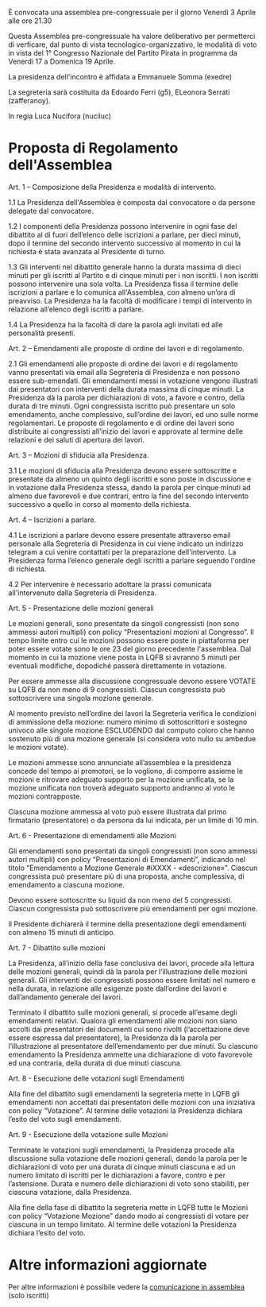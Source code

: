 È convocata una assemblea pre-congressuale per il giorno Venerdì 3 Aprile alle ore 21.30

Questa Assemblea pre-congressuale ha valore deliberativo per permetterci di verficare, dal punto di vista tecnologico-organizzativo, le modalità di voto in vista del 1° Congresso Nazionale del Partito Pirata in programma da Venerdì 17 a Domenica 19 Aprile.

La presidenza dell'incontro è affidata a Emmanuele Somma (exedre)

La segreteria sarà costituita da Edoardo Ferri (g5), ELeonora Serrati (zafferanoy).

In regia Luca Nucifora (nuciluc)

# Proposta di Regolamento dell'Assemblea
Art. 1 – Composizione della Presidenza e modalità di intervento.

1.1 La Presidenza dell'Assemblea è composta dal convocatore o da persone delegate dal convocatore.

1.2 I componenti della Presidenza possono intervenire in ogni fase del dibattito al di fuori dell’elenco delle iscrizioni a parlare, per dieci minuti, dopo il termine del secondo intervento successivo al momento in cui la richiesta è stata avanzata al Presidente di turno.

1.3 Gli interventi nel dibattito generale hanno la durata massima di dieci minuti per gli iscritti al Partito e di cinque minuti per i non iscritti. I non iscritti possono intervenire una sola volta. La Presidenza fissa il termine delle iscrizioni a parlare e lo comunica all'Assemblea, con almeno un’ora di preavviso. La Presidenza ha la facoltà di modificare i tempi di intervento in relazione all’elenco degli iscritti a parlare.

1.4 La Presidenza ha la facoltà di dare la parola agli invitati ed alle personalità presenti.

Art. 2 – Emendamenti alle proposte di ordine dei lavori e di regolamento.

2.1 Gli emendamenti alle proposte di ordine dei lavori e di regolamento vanno presentati via email alla
Segreteria di Presidenza e non possono essere sub-emendati. Gli emendamenti messi in votazione vengono illustrati dai presentatori con interventi della durata massima di cinque minuti. La Presidenza dà la parola per dichiarazioni di voto, a favore e contro, della durata di tre minuti. Ogni congressista iscritto può presentare un solo emendamento, anche complessivo, sull’ordine dei lavori, ed uno sulle norme regolamentari. Le proposte di regolamento e di ordine dei lavori sono distribuite ai congressisti all’inizio dei lavori e approvate al termine delle relazioni e dei saluti di apertura dei lavori.

Art. 3 – Mozioni di sfiducia alla Presidenza.

3.1 Le mozioni di sfiducia alla Presidenza devono essere sottoscritte e presentate da almeno un quinto degli
iscritti e sono poste in discussione e in votazione dalla Presidenza stessa, dando la parola per cinque minuti ad almeno due favorevoli e due contrari, entro la fine del secondo intervento successivo a quello in corso al momento della richiesta.

Art. 4 – Iscrizioni a parlare.

4.1 Le iscrizioni a parlare devono essere presentate attraverso email personale alla Segreteria di Presidenza in cui viene indicato un indirizzo telegram a cui venire contattati per la preparazione dell'intervento. La Presidenza forma l’elenco generale degli iscritti a parlare seguendo l'ordine di richiesta.

4.2 Per intervenire è necessario adottare la prassi comunicata all'intervenuto dalla Segreteria di Presidenza.

Art. 5 - Presentazione delle mozioni generali

Le mozioni generali, sono presentate da singoli congressisti (non sono ammessi autori multipli) con policy “Presentazioni mozioni al Congresso”. Il tempo limite entro cui le mozioni possono essere poste in piattaforma per poter essere votate sono le ore 23 del giorno precedente l'assemblea. Dal momento in cui la mozione viene posta in LQFB si avranno 5 minuti per eventuali modifiche, dopodiché passerà direttamente in votazione.

Per essere ammesse alla discussione congressuale devono essere VOTATE su LQFB da non meno di 9 congressisti. Ciascun congressista può sottoscrivere una singola mozione generale.

Al momento previsto nell’ordine dei lavori la Segreteria verifica le condizioni di ammissione della mozione: numero minimo di sottoscrittori e sostegno univoco alle singole mozione ESCLUDENDO dal computo coloro che hanno sostenuto più di una mozione generale (si considera voto nullo su ambedue le mozioni votate).

Le mozioni ammesse sono annunciate all’assemblea e la presidenza concede del tempo ai promotori, se lo vogliono, di comporre assieme le mozioni e ritrovare adeguato supporto per la mozione unificata, se la mozione unificata non troverà adeguato supporto andranno al voto le mozioni contrapposte.

Ciascuna mozione ammessa al voto può essere illustrata dal primo firmatario (presentatore) o da persona da lui indicata, per un limite di 10 min.

Art. 6 - Presentazione di emendamenti alle Mozioni

Gli emendamenti sono presentati da singoli congressisti (non sono ammessi autori multipli) con policy “Presentazioni di Emendamenti”, indicando nel titolo “Emendamento a Mozione Generale #iXXXX - «descrizione»”. Ciascun congressista può presentare più di una proposta, anche complessiva, di emendamento a ciascuna mozione.

Devono essere sottoscritte su liquid da non meno del 5 congressisti. Ciascun congressista può sottoscrivere più emendamenti per ogni mozione.

Il Presidente dichiarerà il termine della presentazione degli emendamenti con almeno 15 minuti di anticipo.

Art. 7 - Dibattito sulle mozioni

La Presidenza, all’inizio della fase conclusiva dei lavori, procede alla lettura delle mozioni generali, quindi dà la parola per l’illustrazione delle mozioni generali. Gli interventi dei congressisti possono essere limitati nel numero e nella durata, in relazione alle esigenze poste dall’ordine dei lavori e dall’andamento generale dei lavori.

Terminato il dibattito sulle mozioni generali, si procede all’esame degli emendamenti relativi. Qualora gli emendamenti alle mozioni non siano accolti dai presentatori dei documenti cui sono rivolti (l’accettazione deve essere espressa dal presentatore), la Presidenza dà la parola per l’illustrazione al presentatore dell’emendamento per due minuti. Su ciascuno emendamento la Presidenza ammette una dichiarazione di voto favorevole ed una contraria, della durata di due minuti ciascuna.

Art. 8 - Esecuzione delle votazioni sugli Emendamenti

Alla fine del dibattito sugli emendamenti la segreteria mette in LQFB gli emendamenti non accettati dai presentatori delle mozioni con una iniziativa con policy “Votazione”. Al termine delle votazioni la Presidenza dichiara l’esito del voto sugli emendamenti.

Art. 9 - Esecuzione della votazione sulle Mozioni

Terminate le votazioni sugli emendamenti, la Presidenza procede alla discussione sulla votazione delle mozioni generali, dando la parola per le dichiarazioni di voto per una durata di cinque minuti ciascuna e ad un numero limitato di iscritti per le dichiarazioni a favore, contro e per l’astensione. Durata e numero delle dichiarazioni di voto sono stabiliti, per ciascuna votazione, dalla Presidenza.

Alla fine della fase di dibattito la segreteria mette in LQFB tutte le Mozioni con policy “Votazione Mozione” dando modo ai congressisti di votare per ciascuna in un tempo limitato. Al termine delle votazioni la Presidenza dichiara l’esito del voto.

# Altre informazioni aggiornate
Per altre informazioni è possibile vedere la [comunicazione in assemblea](https://agora.partito-pirata.it/initiative/show/6841.html) (solo iscritti)

